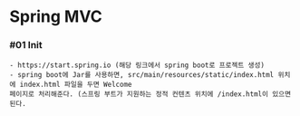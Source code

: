 # Spring MVC

### #01 Init

    - https://start.spring.io (해당 링크에서 spring boot로 프로젝트 생성)
    - spring boot에 Jar를 사용하면, src/main/resources/static/index.html 위치에 index.html 파일을 두면 Welcome 
    페이지로 처리해준다. (스프링 부트가 지원하는 정적 컨텐츠 위치에 /index.html이 있으면 된다.